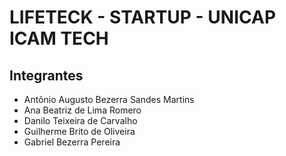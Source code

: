# LIFETECK - STARTUP - UNICAP ICAM TECH

<h2>Integrantes</h2>
<ul>
  <li>Antônio Augusto Bezerra Sandes Martins<li>Ana Beatriz de Lima Romero
  <li>Danilo Teixeira de Carvalho
    <li>Guilherme Brito de Oliveira
      <li>Gabriel Bezerra Pereira
